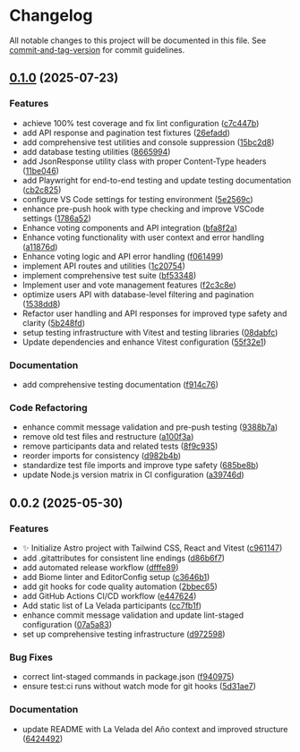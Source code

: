 # Changelog

All notable changes to this project will be documented in this file. See [commit-and-tag-version](https://github.com/absolute-version/commit-and-tag-version) for commit guidelines.

## [0.1.0](https://github.com/frandev94/la-apuestada/compare/v0.0.2...v0.1.0) (2025-07-23)


### Features

* achieve 100% test coverage and fix lint configuration ([c7c447b](https://github.com/frandev94/la-apuestada/commit/c7c447badcf2b30979875cc3cb01dea61c1cd903))
* add API response and pagination test fixtures ([26efadd](https://github.com/frandev94/la-apuestada/commit/26efaddcc3cd41c49f4b2d9526e332335858c1cf))
* add comprehensive test utilities and console suppression ([15bc2d8](https://github.com/frandev94/la-apuestada/commit/15bc2d8a0ba14ec617b6538cd99c8da259faf549))
* add database testing utilities ([8665994](https://github.com/frandev94/la-apuestada/commit/866599470367d03a57b6b9cd54d7a0d7415637ed))
* add JsonResponse utility class with proper Content-Type headers ([11be046](https://github.com/frandev94/la-apuestada/commit/11be04655470f2dcadb8d3e37511a2968f590a13))
* add Playwright for end-to-end testing and update testing documentation ([cb2c825](https://github.com/frandev94/la-apuestada/commit/cb2c825652117dcdb73d5fd0bad87029ea2a4c00))
* configure VS Code settings for testing environment ([5e2569c](https://github.com/frandev94/la-apuestada/commit/5e2569ce97488a0f39c6710c52ba225ec9898f18))
* enhance pre-push hook with type checking and improve VSCode settings ([1786a52](https://github.com/frandev94/la-apuestada/commit/1786a52df8640fe33d703795e8160420d3b4bce0))
* Enhance voting components and API integration ([bfa8f2a](https://github.com/frandev94/la-apuestada/commit/bfa8f2accef772cab0e80c3d467e01dc903e8fb3))
* Enhance voting functionality with user context and error handling ([a11876d](https://github.com/frandev94/la-apuestada/commit/a11876de132e6e2479a5a139f4f4b7d4f76c313d))
* Enhance voting logic and API error handling ([f061499](https://github.com/frandev94/la-apuestada/commit/f06149936251dba12d5c3bce2e4a81d9ed6ba632))
* implement API routes and utilities ([1c20754](https://github.com/frandev94/la-apuestada/commit/1c207542960eeb858ba4edf520a210cab1cb475c))
* implement comprehensive test suite ([bf53348](https://github.com/frandev94/la-apuestada/commit/bf5334814b2e511001012ad9842bf6d29d83477e))
* Implement user and vote management features ([f2c3c8e](https://github.com/frandev94/la-apuestada/commit/f2c3c8ebbc64eb10c152f18209512c04b4ef0263))
* optimize users API with database-level filtering and pagination ([1538dd8](https://github.com/frandev94/la-apuestada/commit/1538dd88f23abca87bef719748ea879aeb61bf47))
* Refactor user handling and API responses for improved type safety and clarity ([5b248fd](https://github.com/frandev94/la-apuestada/commit/5b248fdb397052c5cc8e267f08bda056f7cf60bc))
* setup testing infrastructure with Vitest and testing libraries ([08dabfc](https://github.com/frandev94/la-apuestada/commit/08dabfcac048298a8434948a374307df11e8cf74))
* Update dependencies and enhance Vitest configuration ([55f32e1](https://github.com/frandev94/la-apuestada/commit/55f32e13ce91b4d3c7739109beafa79dbe29b55b))


### Documentation

* add comprehensive testing documentation ([f914c76](https://github.com/frandev94/la-apuestada/commit/f914c76af7947eec3978f37cece17d58296b9f94))


### Code Refactoring

* enhance commit message validation and pre-push testing ([9388b7a](https://github.com/frandev94/la-apuestada/commit/9388b7a784bccfb82df07cb2b0b87578136a8acb))
* remove old test files and restructure ([a100f3a](https://github.com/frandev94/la-apuestada/commit/a100f3a8ab7be863ad8b5468e6652408fa9b28f0))
* remove participants data and related tests ([8f9c935](https://github.com/frandev94/la-apuestada/commit/8f9c9351e21c966dcf67d4d7ae8849b7b9c3f4b8))
* reorder imports for consistency ([d982b4b](https://github.com/frandev94/la-apuestada/commit/d982b4b120abf7b6b3f5d98b04974860c97d3def))
* standardize test file imports and improve type safety ([685be8b](https://github.com/frandev94/la-apuestada/commit/685be8b9b56c28a65b36c7558ab3f0169f96a0d7))
* update Node.js version matrix in CI configuration ([a39746d](https://github.com/frandev94/la-apuestada/commit/a39746dbcb75b51b8fd7fe0962b0e37b363cd2bc))

## 0.0.2 (2025-05-30)


### Features

* ✨ Initialize Astro project with Tailwind CSS, React and Vitest ([c961147](https://github.com/frandev94/la-apuestada/commit/c96114740f4761e0afbe3eccc9a4ab0452eff63c))
* add .gitattributes for consistent line endings ([d86b6f7](https://github.com/frandev94/la-apuestada/commit/d86b6f7bbf600fb5b20a31035ec6fc91082ad3a5))
* add automated release workflow ([dfffe89](https://github.com/frandev94/la-apuestada/commit/dfffe89382308aee27d16b77628dec2a7e2939fb))
* add Biome linter and EditorConfig setup ([c3646b1](https://github.com/frandev94/la-apuestada/commit/c3646b17a9b7113eca54bf2595714cc617d4e1ed))
* add git hooks for code quality automation ([2bbec65](https://github.com/frandev94/la-apuestada/commit/2bbec6599d324af5c32d94d1667423299d93fae3))
* add GitHub Actions CI/CD workflow ([e447624](https://github.com/frandev94/la-apuestada/commit/e447624ab76f580fbd202a161751818ca36539d8))
* Add static list of La Velada participants ([cc7fb1f](https://github.com/frandev94/la-apuestada/commit/cc7fb1fec6a83b9b80b4b1fcbb9f0ad5b8b20e36))
* enhance commit message validation and update lint-staged configuration ([07a5a83](https://github.com/frandev94/la-apuestada/commit/07a5a8334e4ceec318e90c149b39d7a604860ef3))
* set up comprehensive testing infrastructure ([d972598](https://github.com/frandev94/la-apuestada/commit/d9725987e606647af8d5dc8a723a87c3d5b4414a))


### Bug Fixes

* correct lint-staged commands in package.json ([f940975](https://github.com/frandev94/la-apuestada/commit/f9409759c623d72047cf3c24bc009a21374752f1))
* ensure test:ci runs without watch mode for git hooks ([5d31ae7](https://github.com/frandev94/la-apuestada/commit/5d31ae7f202b02cae550c7fdf3851ad8eace8d38))


### Documentation

* update README with La Velada del Año context and improved structure ([6424492](https://github.com/frandev94/la-apuestada/commit/64244921d8b772f711b783c258d642ceccfab286))
